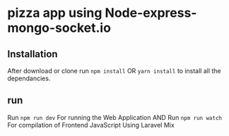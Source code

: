 # pizza app using Node-express-mongo-socket.io





## Installation 
After download or clone run `npm install` OR `yarn install` to install all the dependancies.


## run
Run `npm run dev` For running the Web Application AND
Run `npm run watch` For compilation of Frontend JavaScript Using Laravel Mix
